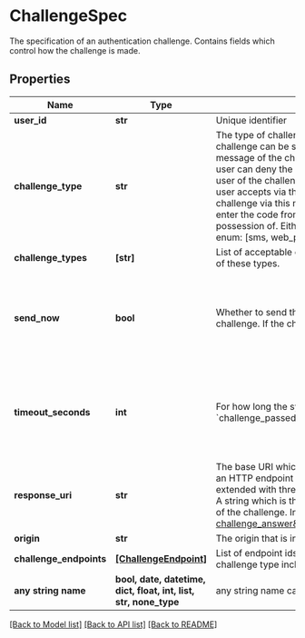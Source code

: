 # ChallengeSpec

The specification of an authentication challenge. Contains fields which control how the challenge is made. 

## Properties
Name | Type | Description | Notes
------------ | ------------- | ------------- | -------------
**user_id** | **str** | Unique identifier | [readonly] 
**challenge_type** | **str** | The type of challenge to issue. This controls how the user is informed of the challenge, as well as how the challenge can be satisfied. The follow types are supported:   - sms:  a &#x60;sms&#x60; challenge informs the user via text message of the challenge. The challenge can     be answered via the link provided in the text message. The user can deny the challenge via this     mechanism as well.   - web_push: a &#x60;web_push&#x60; challenge informs the user of the challenge on every device they have   registered via the web push (rfc8030) mechanism. If the user accepts via the link provided in   the web push, the challenge will be satisfied. The user can deny the challenge via this   mechanism as well.   - totp: a time-based one-time password challenge allows the user to enter the code from their registered   - webauthn: a challenge issued for a specific device the user has possession of. Either a yubikey, or a phone that has a Trusted Platform Module.   device and application. enum: [sms, web_push, totp, webauthn] example: web_push  | [optional] 
**challenge_types** | **[str]** | List of acceptable challenge types for this challenge request. The subsequent challenge answer must be one of these types. | [optional] 
**send_now** | **bool** | Whether to send the challenge now. If the challenge hasn&#39;t yet been set, setting this to true will send the challenge. If the challenge has been sent, changing this has no effect.  | [optional]  if omitted the server will use the default value of False
**timeout_seconds** | **int** | For how long the system will accept answers for the challenge. After this time, if the challenge is not in the &#x60;challenge_passed&#x60; state, it will transition into the &#x60;timed_out&#x60; state.  | [optional]  if omitted the server will use the default value of 600
**response_uri** | **str** | The base URI which the user should retrieve in order to answer the challenge. It is expected that this will be an HTTP endpoint serving &#x60;text/html&#x60; content. The final URI that the user should retrieve will be this value, extended with three form parameters that may be used to invoke the &#x60;answer&#x60; endpoint.   - challenge_answer: A string which is the answer code.   - challenge_uid: the id of the user being challenged.   - challenge_id: the id of the challenge. In the example, this would turn into something like: &#x60;https://auth.egov.city/mfa-answer?challenge_answer&#x3D;supersecret&amp;challenge_uid&#x3D;1234&amp;challenge_id&#x3D;5678&#x60;  | [optional] 
**origin** | **str** | The origin that is initiating the challenge. | [optional] 
**challenge_endpoints** | [**[ChallengeEndpoint]**](ChallengeEndpoint.md) | List of endpoint ids to challenge for this challenge request. At least one entry is required here when the challenge type includes webauthn. | [optional] 
**any string name** | **bool, date, datetime, dict, float, int, list, str, none_type** | any string name can be used but the value must be the correct type | [optional]

[[Back to Model list]](../README.md#documentation-for-models) [[Back to API list]](../README.md#documentation-for-api-endpoints) [[Back to README]](../README.md)


